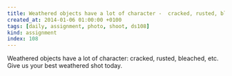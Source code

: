 ```yaml
---
title: Weathered objects have a lot of character -  cracked, rusted, bleached, etc. Give us your best weathered shot today.
created_at: 2014-01-06 01:00:00 +0100
tags: [daily, assignment, photo, shoot, ds108]
kind: assignment
index: 108
---
```


Weathered objects have a lot of character: cracked, rusted, bleached, etc. Give us your best weathered shot today.
